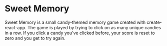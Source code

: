 # Sweet Memory

Sweet Memory is a small candy-themed memory game created with create-react-app.
The game is played by trying to click on as many unique candies in a row. If you click a candy you've clicked before, your score is reset to zero and you get to try again.
